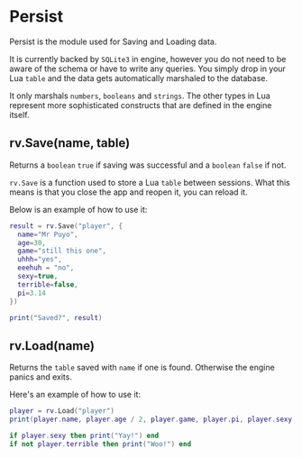 # Persist

Persist is the module used for Saving and Loading data.

It is currently backed by `SQLite3` in engine, however you do not
need to be aware of the schema or have to write any queries. You simply
drop in your Lua `table` and the data gets automatically marshaled to the
database.

It only marshals `numbers`, `booleans` and `strings`. The other types in Lua
represent more sophisticated constructs that are defined in the engine itself.

## rv.Save(name, table)

Returns a `boolean` `true` if saving was successful and a `boolean` `false` if
not.

`rv.Save` is a function used to store a Lua `table` between sessions. What this
means is that you close the app and reopen it, you can reload it.

Below is an example of how to use it:

```lua
result = rv.Save("player", {
  name="Mr Puyo",
  age=30,
  game="still this one",
  uhhh="yes",
  eeehuh = "no",
  sexy=true,
  terrible=false,
  pi=3.14
})

print("Saved?", result)
```

## rv.Load(name)

Returns the `table` saved with `name` if one is found. Otherwise the engine
panics and exits.

Here's an example of how to use it:

```lua
player = rv.Load("player")
print(player.name, player.age / 2, player.game, player.pi, player.sexy, player.terrible)

if player.sexy then print("Yay!") end
if not player.terrible then print("Woo!") end
```
